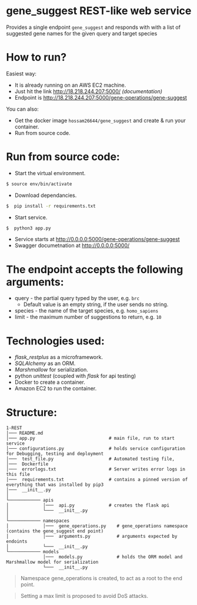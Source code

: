 # gene_suggest REST-like web service


Provides a single endpoint `gene_suggest` and responds with with a list of suggested gene names for the given query and target species


# How to run?

Easiest way:
  - It is already running on an AWS EC2 machine.  
  - Just hit the link http://18.218.244.207:5000/ *(documentation)*
  - Endpoint is http://18.218.244.207:5000/gene-operations/gene-suggest

You can also:
  - Get the docker image `hossam26644/gene_suggest`  and create & run your container.
  - Run from source code.
 
# Run from source code:
  - Start the virtual environment.
  ```sh
 $ source env/bin/activate
 ```
  - Download dependancies.
  ```sh
 $  pip install -r requirements.txt
 ```
   - Start service.
  ```sh
 $  python3 app.py
 ```
   - Service starts at http://0.0.0.0:5000/gene-operations/gene-suggest
   - Swagger documetnation at http://0.0.0.0:5000/
 # The endpoint accepts the following arguments:
  * query - the partial query typed by the user, e.g. `brc` 
    * Default value is an empty string, if the user sends no string.
  * species - the name of the target species, e.g. `homo_sapiens`
  * limit - the maximum number of suggestions to return, e.g. `10`

 # Technologies used:
 * *flask_restplus* as a microframework.
 * *SQLAlchemy* as an ORM.
 * *Marshmallow* for serialization.
 * python *unittest* (coupled with *flask* for api testing)
 * Docker to create a container.
 * Amazon EC2 to run the container.
 
 # Structure:

```
1-REST
│─── README.md
│─── app.py                            # main file, run to start service    
│─── configurations.py                 # holds service configuration for Debugging, testing and deployment
│───  test_file.py                     # Automated testing file,
│───  Dockerfile                        
│───  errorlogs.txt                    # Server writes error logs in this file
│───  requirements.txt                 # contains a pinned version of everything that was installed by pip3
│───  __init__.py
│
└──────────── apis
│             │───  api.py             # creates the flask api
│             └───  __init__.py
│            
└──────────── namespaces
│             │───  gene_operations.py    # gene_operations namespace (contains the gene_suggest end point)
│             │───  arguments.py          # arguments expected by endoints
│             └───  __init__.py
└──────────── models
              │───  models.py             # holds the ORM model and Marshmallow model for serialization
              └───  __init__.py
```

> Namespace gene_operations is created, to act as a root to the end point.

> Setting a max limit is proposed to avoid DoS attacks.





